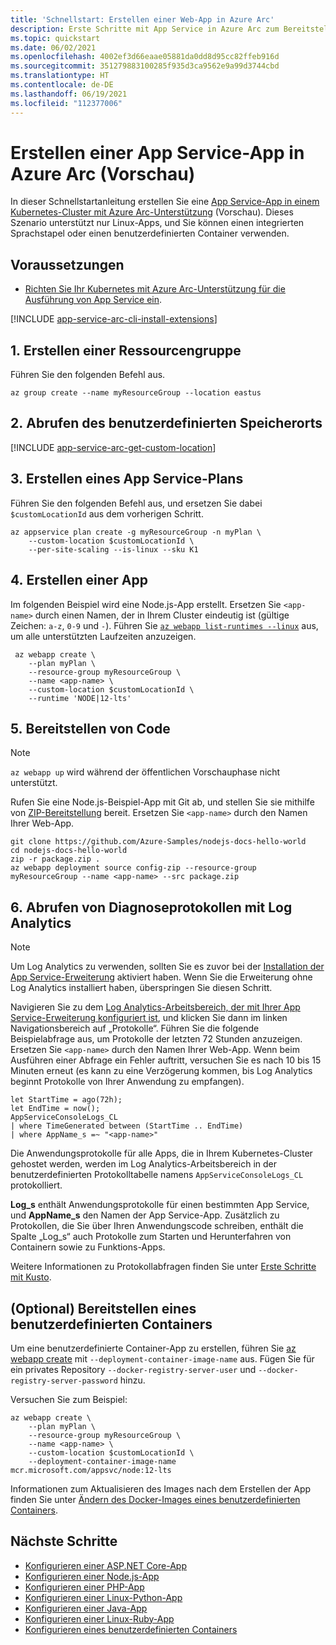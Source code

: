 ```yaml
---
title: 'Schnellstart: Erstellen einer Web-App in Azure Arc'
description: Erste Schritte mit App Service in Azure Arc zum Bereitstellen Ihrer ersten Web-App.
ms.topic: quickstart
ms.date: 06/02/2021
ms.openlocfilehash: 4002ef3d66eaae05881da0dd8d95cc82ffeb916d
ms.sourcegitcommit: 351279883100285f935d3ca9562e9a99d3744cbd
ms.translationtype: HT
ms.contentlocale: de-DE
ms.lasthandoff: 06/19/2021
ms.locfileid: "112377006"
---
```

# <a name="create-an-app-service-app-on-azure-arc-preview"></a>Erstellen einer App Service-App in Azure Arc (Vorschau)

In dieser Schnellstartanleitung erstellen Sie eine [App Service-App in einem Kubernetes-Cluster mit Azure Arc-Unterstützung](overview-arc-integration.md) (Vorschau). Dieses Szenario unterstützt nur Linux-Apps, und Sie können einen integrierten Sprachstapel oder einen benutzerdefinierten Container verwenden.

## <a name="prerequisites"></a>Voraussetzungen

- [Richten Sie Ihr Kubernetes mit Azure Arc-Unterstützung für die Ausführung von App Service ein](manage-create-arc-environment.md).

[!INCLUDE [app-service-arc-cli-install-extensions](../../includes/app-service-arc-cli-install-extensions.md)]

## <a name="1-create-a-resource-group"></a>1. Erstellen einer Ressourcengruppe

Führen Sie den folgenden Befehl aus.

```azurecli-interactive
az group create --name myResourceGroup --location eastus 
```

## <a name="2-get-the-custom-location"></a>2. Abrufen des benutzerdefinierten Speicherorts

[!INCLUDE [app-service-arc-get-custom-location](../../includes/app-service-arc-get-custom-location.md)]


## <a name="3-create-an-app-service-plan"></a>3. Erstellen eines App Service-Plans

Führen Sie den folgenden Befehl aus, und ersetzen Sie dabei `$customLocationId` aus dem vorherigen Schritt.

```azurecli-interactive
az appservice plan create -g myResourceGroup -n myPlan \
    --custom-location $customLocationId \
    --per-site-scaling --is-linux --sku K1
``` 

## <a name="4-create-an-app"></a>4. Erstellen einer App

Im folgenden Beispiel wird eine Node.js-App erstellt. Ersetzen Sie `<app-name>` durch einen Namen, der in Ihrem Cluster eindeutig ist (gültige Zeichen: `a-z`, `0-9` und `-`). Führen Sie [`az webapp list-runtimes --linux`](/cli/azure/webapp) aus, um alle unterstützten Laufzeiten anzuzeigen.

```azurecli-interactive
 az webapp create \
    --plan myPlan \
    --resource-group myResourceGroup \
    --name <app-name> \
    --custom-location $customLocationId \
    --runtime 'NODE|12-lts'
```

## <a name="5-deploy-some-code"></a>5. Bereitstellen von Code

> [!NOTE]
> `az webapp up` wird während der öffentlichen Vorschauphase nicht unterstützt.

Rufen Sie eine Node.js-Beispiel-App mit Git ab, und stellen Sie sie mithilfe von [ZIP-Bereitstellung](deploy-zip.md) bereit. Ersetzen Sie `<app-name>` durch den Namen Ihrer Web-App.

```azurecli-interactive
git clone https://github.com/Azure-Samples/nodejs-docs-hello-world
cd nodejs-docs-hello-world
zip -r package.zip .
az webapp deployment source config-zip --resource-group myResourceGroup --name <app-name> --src package.zip
```

## <a name="6-get-diagnostic-logs-using-log-analytics"></a>6. Abrufen von Diagnoseprotokollen mit Log Analytics

> [!NOTE]
> Um Log Analytics zu verwenden, sollten Sie es zuvor bei der [Installation der App Service-Erweiterung](manage-create-arc-environment.md#install-the-app-service-extension) aktiviert haben. Wenn Sie die Erweiterung ohne Log Analytics installiert haben, überspringen Sie diesen Schritt.

Navigieren Sie zu dem [Log Analytics-Arbeitsbereich, der mit Ihrer App Service-Erweiterung konfiguriert ist](manage-create-arc-environment.md#install-the-app-service-extension), und klicken Sie dann im linken Navigationsbereich auf „Protokolle“. Führen Sie die folgende Beispielabfrage aus, um Protokolle der letzten 72 Stunden anzuzeigen. Ersetzen Sie `<app-name>` durch den Namen Ihrer Web-App. Wenn beim Ausführen einer Abfrage ein Fehler auftritt, versuchen Sie es nach 10 bis 15 Minuten erneut (es kann zu eine Verzögerung kommen, bis Log Analytics beginnt Protokolle von Ihrer Anwendung zu empfangen). 

```kusto
let StartTime = ago(72h);
let EndTime = now();
AppServiceConsoleLogs_CL
| where TimeGenerated between (StartTime .. EndTime)
| where AppName_s =~ "<app-name>"
```

Die Anwendungsprotokolle für alle Apps, die in Ihrem Kubernetes-Cluster gehostet werden, werden im Log Analytics-Arbeitsbereich in der benutzerdefinierten Protokolltabelle namens `AppServiceConsoleLogs_CL` protokolliert. 

**Log_s** enthält Anwendungsprotokolle für einen bestimmten App Service, und **AppName_s** den Namen der App Service-App. Zusätzlich zu Protokollen, die Sie über Ihren Anwendungscode schreiben, enthält die Spalte „Log_s“ auch Protokolle zum Starten und Herunterfahren von Containern sowie zu Funktions-Apps.

Weitere Informationen zu Protokollabfragen finden Sie unter [Erste Schritte mit Kusto](../azure-monitor/logs/get-started-queries.md).

## <a name="optional-deploy-a-custom-container"></a>(Optional) Bereitstellen eines benutzerdefinierten Containers

Um eine benutzerdefinierte Container-App zu erstellen, führen Sie [az webapp create](/cli/azure/webapp#az_webapp_create) mit `--deployment-container-image-name` aus. Fügen Sie für ein privates Repository `--docker-registry-server-user` und `--docker-registry-server-password` hinzu.

Versuchen Sie zum Beispiel:

```azurecli-interactive
az webapp create \
    --plan myPlan \
    --resource-group myResourceGroup \
    --name <app-name> \
    --custom-location $customLocationId \
    --deployment-container-image-name mcr.microsoft.com/appsvc/node:12-lts
```

<!-- `TODO: currently gets an error but the app is successfully created: "Error occurred in request., RetryError: HTTPSConnectionPool(host='management.azure.com', port=443): Max retries exceeded with url: /subscriptions/62f3ac8c-ca8d-407b-abd8-04c5496b2221/resourceGroups/myResourceGroup/providers/Microsoft.Web/sites/cephalin-arctest4/config/appsettings?api-version=2020-12-01 (Caused by ResponseError('too many 500 error responses',))"` -->

Informationen zum Aktualisieren des Images nach dem Erstellen der App finden Sie unter [Ändern des Docker-Images eines benutzerdefinierten Containers](configure-custom-container.md?pivots=container-linux#change-the-docker-image-of-a-custom-container).

## <a name="next-steps"></a>Nächste Schritte

- [Konfigurieren einer ASP.NET Core-App](configure-language-dotnetcore.md?pivots=platform-linux)
- [Konfigurieren einer Node.js-App](configure-language-nodejs.md?pivots=platform-linux)
- [Konfigurieren einer PHP-App](configure-language-php.md?pivots=platform-linux)
- [Konfigurieren einer Linux-Python-App](configure-language-python.md)
- [Konfigurieren einer Java-App](configure-language-java.md?pivots=platform-linux)
- [Konfigurieren einer Linux-Ruby-App](configure-language-ruby.md)
- [Konfigurieren eines benutzerdefinierten Containers](configure-custom-container.md?pivots=container-linux)
